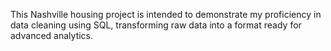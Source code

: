 This Nashville housing project is intended to demonstrate my proficiency in data cleaning using SQL, transforming raw data into a format ready for advanced analytics.
